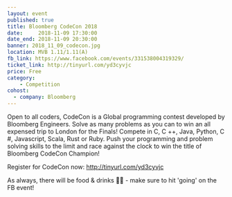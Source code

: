 ```yaml
---
layout: event
published: true
title: Bloomberg CodeCon 2018
date:     2018-11-09 17:30:00
date_end: 2018-11-09 20:30:00
banner: 2018_11_09_codecon.jpg
location: MVB 1.11/1.11(A)
fb_link: https://www.facebook.com/events/331538004319329/
ticket_link: http://tinyurl.com/yd3cyvjc
price: Free
category:
    - Competition
cohost:
  - company: Bloomberg
---
```


Open to all coders, CodeCon is a Global programming contest developed by
Bloomberg Engineers. Solve as many problems as you can to win an all expensed
trip to London for the Finals! Compete in C, C ++, Java, Python, C #, Javascript,
Scala, Rust or Ruby. Push your programming and problem solving skills to the limit
and race against the clock to win the title of Bloomberg CodeCon Champion!

Register for CodeCon now:
http://tinyurl.com/yd3cyvjc

As always, there will be food & drinks 🍕🥙 - make sure to hit 'going' on the FB event!
